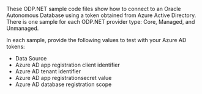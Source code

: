These ODP.NET sample code files show how to connect to an Oracle Autonomous Database using a token obtained from Azure Active Directory. There is one sample for each ODP.NET provider type: Core, Managed, and Unmanaged.

In each sample, provide the following values to test with your Azure AD tokens:
* Data Source
* Azure AD app registration client identifier
* Azure AD tenant identifier
* Azure AD app registrationsecret value
* Azure AD database registration scope
